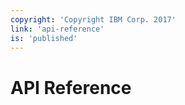 ```yaml
---
copyright: 'Copyright IBM Corp. 2017'
link: 'api-reference'
is: 'published'
---
```


# API Reference
